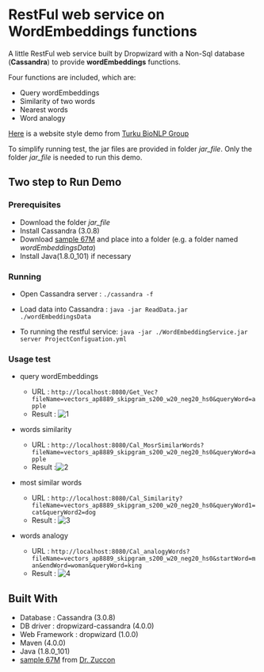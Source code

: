 # RestFul web service on WordEmbeddings functions

A little RestFul web service built by Dropwizard with a Non-Sql database (**Cassandra**) to provide **wordEmbeddings** functions.

Four functions are included, which are: 

* Query wordEmbeddings
* Similarity of two words
* Nearest words
* Word analogy





[Here](http://bionlp-www.utu.fi/wv_demo/) is a website style demo from [Turku BioNLP Group](http://bionlp.utu.fi/)

To simplify running test, the jar files are provided in folder *jar_file*. Only the folder *jar_file* is needed to run this demo.


 
## Two step to Run Demo

### Prerequisites
* Download the folder *jar_file* 
* Install Cassandra (3.0.8)
* Download [sample 67M](http://www.zuccon.net/adcs2015_ntlm/w2v_embeddings/vectors_ap8889_skipgram_s200_w20_neg20_hs0_sam1e-4_iter5.txt.tar.gz) and place into a folder (e.g. a folder named *wordEmbeddingsData*)
* Install Java(1.8.0_101) if necessary 

### Running 
* Open Cassandra server : `./cassandra -f`

* Load data into Cassandra : `java -jar ReadData.jar ./wordEmbeddingsData`

* To running the restful service: 
`java -jar ./WordEmbeddingService.jar server ProjectConfiguation.yml`

### Usage test


* query wordEmbeddings
	* URL : `http://localhost:8080/Get_Vec?fileName=vectors_ap8889_skipgram_s200_w20_neg20_hs0&queryWord=apple`
	* Result : 
	![1](https://user-images.githubusercontent.com/16515626/28260285-aa59c4f2-6b1d-11e7-8450-6a45f32c95a0.png)
* words similarity
	* URL : `http://localhost:8080/Cal_MosrSimilarWords?fileName=vectors_ap8889_skipgram_s200_w20_neg20_hs0&queryWord=apple`
	* Result :![2](https://user-images.githubusercontent.com/16515626/28260384-29edb4c6-6b1e-11e7-982a-cf983c7df45e.png)
* most similar words
	* URL : `http://localhost:8080/Cal_Similarity?fileName=vectors_ap8889_skipgram_s200_w20_neg20_hs0&queryWord1=cat&queryWord2=dog
`
	* Result : ![3](https://user-images.githubusercontent.com/16515626/28260577-07172a8a-6b1f-11e7-9c5e-bd0bc03ebb4e.png)

* words analogy
	* URL : `http://localhost:8080/Cal_analogyWords?fileName=vectors_ap8889_skipgram_s200_w20_neg20_hs0&startWord=man&endWord=woman&queryWord=king
`	 
	* Result : ![4](https://user-images.githubusercontent.com/16515626/28260579-0a3b9764-6b1f-11e7-88e8-a40c39b9cec4.png)

## Built With
* Database : Cassandra (3.0.8)
* DB driver : dropwizard-cassandra (4.0.0)
* Web Framework : dropwizard (1.0.0)
* Maven (4.0.0)
* Java (1.8.0_101)
* [sample 67M](http://www.zuccon.net/adcs2015_ntlm/w2v_embeddings/vectors_ap8889_skipgram_s200_w20_neg20_hs0_sam1e-4_iter5.txt.tar.gz) from [Dr. Zuccon](http://www.zuccon.net/ntlm.html)





 

